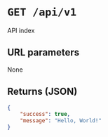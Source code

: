 # `GET /api/v1`

API index

## URL parameters
None

## Returns (JSON)
```json
{
	"success": true,
	"message": "Hello, World!"
}
```
